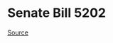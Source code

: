 # Senate Bill 5202

[Source](http://lawfilesext.leg.wa.gov/biennium/2023-24/Pdf/Bills/Senate%20Bills/5202.pdf)